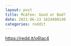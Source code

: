 ```yaml
--- 
layout: post 
title: McAfee: Good or Bad? 
date: 2021-06-23 1624480140 
categories: reddit 
--- 
```

https://redd.it/o6lac4